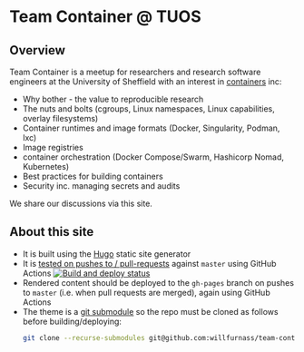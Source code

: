 # Team Container @ TUOS

## Overview

Team Container is a meetup for researchers and research software engineers at the University of Sheffield with an interest in [containers](https://en.wikipedia.org/wiki/OS-level_virtualization) inc:
 - Why bother - the value to reproducible research
 - The nuts and bolts (cgroups, Linux namespaces, Linux capabilities, overlay filesystems)
 - Container runtimes and image formats (Docker, Singularity, Podman, lxc)
 - Image registries
 - container orchestration (Docker Compose/Swarm, Hashicorp Nomad, Kubernetes)
 - Best practices for building containers
 - Security inc. managing secrets and audits

We share our discussions via this site.

## About this site

  - It is built using the [Hugo](https://gohugo.io/) static site generator
  - It is [tested on pushes to / pull-requests](https://github.com/willfurnass/team-container/actions) against `master` using GitHub Actions
    [![Build and deploy status](https://img.shields.io/github/workflow/status/willfurnass/team-container/build_and_deploy/master.svg)](https://github.com/willfurnass/team-container/actions)
  - Rendered content should be deployed to the `gh-pages` branch on pushes to `master` (i.e. when pull requests are merged), again using GitHub Actions
  - The theme is a [git submodule](https://git-scm.com/book/en/v2/Git-Tools-Submodules) so the repo must be cloned as follows before building/deploying:
    ```sh
    git clone --recurse-submodules git@github.com:willfurnass/team-container.git
    ```
